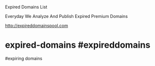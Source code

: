 Expired Domains List

Everyday We Analyze And Publish Expired Premium Domains

http://expireddomainspool.com

# expired-domains #expireddomains
#expiring domains
